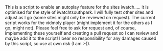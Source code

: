 This is a script to enable an autoplay feature for the sites iwatch..... It is optimised for the style of iwatchtsouthpark. I will fully test other sites and adjust as I go (some sites might only be reviewed on request).
The current script works for the vidmoly player (might implement it for the others as I go, might not).
Please feel free to ask for request and, of course, implementing these yourself and creating a pull request so I can review and maybe add it to the script!
I bear no responsibility for any damages caused by this script, so use at own risk (I am :-)).
